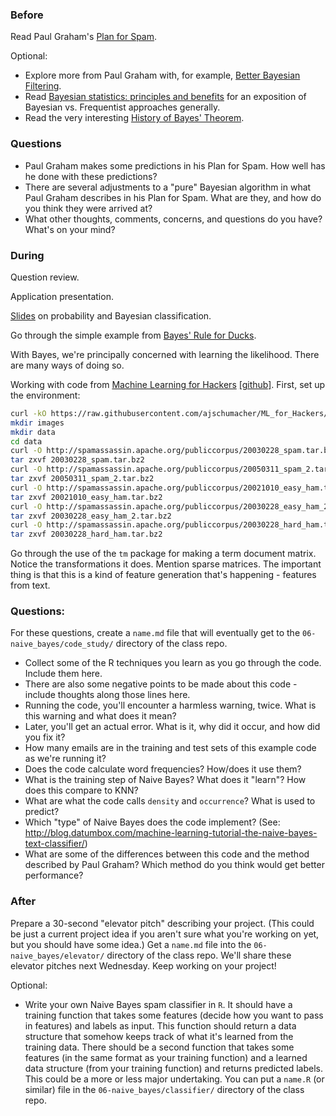 ### Before

Read Paul Graham's [Plan for Spam](http://www.paulgraham.com/spam.html).

Optional:

 * Explore more from Paul Graham with, for example, [Better Bayesian Filtering](http://www.paulgraham.com/better.html).
 * Read [Bayesian statistics: principles and benefits](http://edepot.wur.nl/134085) for an exposition of Bayesian vs. Frequentist approaches generally.
 * Read the very interesting [History of Bayes' Theorem](http://lesswrong.com/lw/774/a_history_of_bayes_theorem/).


### Questions

 * Paul Graham makes some predictions in his Plan for Spam. How well has he done with these predictions?
 * There are several adjustments to a "pure" Bayesian algorithm in what Paul Graham describes in his Plan for Spam. What are they, and how do you think they were arrived at?
 * What other thoughts, comments, concerns, and questions do you have? What's on your mind?


### During

Question review.

Application presentation.

[Slides](slides.pdf) on probability and Bayesian classification.

Go through the simple example from [Bayes' Rule for Ducks](http://planspace.org/2014/02/23/bayes-rule-for-ducks/).

With Bayes, we're principally concerned with learning the likelihood. There are many ways of doing so.

Working with code from [Machine Learning for Hackers](http://shop.oreilly.com/product/0636920018483.do) [[github]](https://github.com/johnmyleswhite/ML_for_Hackers). First, set up the environment:

```bash
curl -kO https://raw.githubusercontent.com/ajschumacher/ML_for_Hackers/master/03-Classification/email_classify.R
mkdir images
mkdir data
cd data
curl -O http://spamassassin.apache.org/publiccorpus/20030228_spam.tar.bz2
tar zxvf 20030228_spam.tar.bz2
curl -O http://spamassassin.apache.org/publiccorpus/20050311_spam_2.tar.bz2
tar zxvf 20050311_spam_2.tar.bz2
curl -O http://spamassassin.apache.org/publiccorpus/20021010_easy_ham.tar.bz2
tar zxvf 20021010_easy_ham.tar.bz2
curl -O http://spamassassin.apache.org/publiccorpus/20030228_easy_ham_2.tar.bz2
tar zxvf 20030228_easy_ham_2.tar.bz2
curl -O http://spamassassin.apache.org/publiccorpus/20030228_hard_ham.tar.bz2
tar zxvf 20030228_hard_ham.tar.bz2
```

Go through the use of the `tm` package for making a term document matrix. Notice the transformations it does. Mention sparse matrices. The important thing is that this is a kind of feature generation that's happening - features from text.


### Questions:

For these questions, create a `name.md` file that will eventually get to the `06-naive_bayes/code_study/` directory of the class repo.

 * Collect some of the R techniques you learn as you go through the code. Include them here.
 * There are also some negative points to be made about this code - include thoughts along those lines here.
 * Running the code, you'll encounter a harmless warning, twice. What is this warning and what does it mean?
 * Later, you'll get an actual error. What is it, why did it occur, and how did you fix it?
 * How many emails are in the training and test sets of this example code as we're running it?
 * Does the code calculate word frequencies? How/does it use them?
 * What is the training step of Naive Bayes? What does it "learn"? How does this compare to KNN?
 * What are what the code calls `density` and `occurrence`? What is used to predict?
 * Which "type" of Naive Bayes does the code implement? (See: http://blog.datumbox.com/machine-learning-tutorial-the-naive-bayes-text-classifier/)
 * What are some of the differences between this code and the method described by Paul Graham? Which method do you think would get better performance?


### After

Prepare a 30-second "elevator pitch" describing your project. (This could be just a current project idea if you aren't sure what you're working on yet, but you should have some idea.) Get a `name.md` file into the `06-naive_bayes/elevator/` directory of the class repo. We'll share these elevator pitches next Wednesday. Keep working on your project!

Optional:

 * Write your own Naive Bayes spam classifier in `R`. It should have a training function that takes some features (decide how you want to pass in features) and labels as input. This function should return a data structure that somehow keeps track of what it's learned from the training data. There should be a second function that takes some features (in the same format as your training function) and a learned data structure (from your training function) and returns predicted labels. This could be a more or less major undertaking. You can put a `name.R` (or similar) file in the `06-naive_bayes/classifier/` directory of the class repo.

